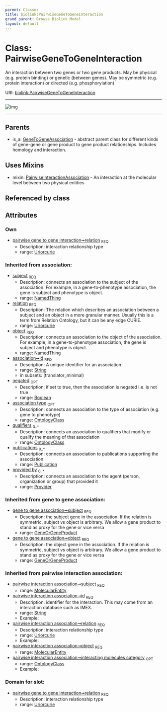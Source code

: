 ```yaml
---
parent: Classes
title: biolink:PairwiseGeneToGeneInteraction
grand_parent: Browse Biolink Model
layout: default
---
```


# Class: PairwiseGeneToGeneInteraction


An interaction between two genes or two gene products. May be physical (e.g. protein binding) or genetic (between genes). May be symmetric (e.g. protein interaction) or directed (e.g. phosphorylation)

URI: [biolink:PairwiseGeneToGeneInteraction](https://w3id.org/biolink/vocab/PairwiseGeneToGeneInteraction)


---

![img](http://yuml.me/diagram/nofunky;dir:TB/class/[Publication],[Provider],[PairwiseInteractionAssociation],[PairwiseGeneToGeneInteraction%7Crelation:uriorcurie;id(i):string;negated(i):boolean%20%3F]uses%20-.-%3E[PairwiseInteractionAssociation],[GeneToGeneAssociation]%5E-[PairwiseGeneToGeneInteraction],[OntologyClass],[GeneToGeneAssociation],[GeneOrGeneProduct])

---


## Parents

 *  is_a: [GeneToGeneAssociation](GeneToGeneAssociation.md) - abstract parent class for different kinds of gene-gene or gene product to gene product relationships. Includes homology and interaction.

## Uses Mixins

 *  mixin: [PairwiseInteractionAssociation](PairwiseInteractionAssociation.md) - An interaction at the molecular level between two physical entities

## Referenced by class


## Attributes


### Own

 * [pairwise gene to gene interaction➞relation](pairwise_gene_to_gene_interaction_relation.md)  <sub>REQ</sub>
    * Description: interaction relationship type
    * range: [Uriorcurie](types/Uriorcurie.md)

### Inherited from association:

 * [subject](subject.md)  <sub>REQ</sub>
    * Description: connects an association to the subject of the association. For example, in a gene-to-phenotype association, the gene is subject and phenotype is object.
    * range: [NamedThing](NamedThing.md)
 * [relation](relation.md)  <sub>REQ</sub>
    * Description: The relation which describes an association between a subject and an object in a more granular manner. Usually this is a term from Relation Ontology, but it can be any edge CURIE.
    * range: [Uriorcurie](types/Uriorcurie.md)
 * [object](object.md)  <sub>REQ</sub>
    * Description: connects an association to the object of the association. For example, in a gene-to-phenotype association, the gene is subject and phenotype is object.
    * range: [NamedThing](NamedThing.md)
 * [association➞id](association_id.md)  <sub>REQ</sub>
    * Description: A unique identifier for an association
    * range: [String](types/String.md)
    * in subsets: (translator_minimal)
 * [negated](negated.md)  <sub>OPT</sub>
    * Description: if set to true, then the association is negated i.e. is not true
    * range: [Boolean](types/Boolean.md)
 * [association type](association_type.md)  <sub>OPT</sub>
    * Description: connects an association to the type of association (e.g. gene to phenotype)
    * range: [OntologyClass](OntologyClass.md)
 * [qualifiers](qualifiers.md)  <sub>0..*</sub>
    * Description: connects an association to qualifiers that modify or qualify the meaning of that association
    * range: [OntologyClass](OntologyClass.md)
 * [publications](publications.md)  <sub>0..*</sub>
    * Description: connects an association to publications supporting the association
    * range: [Publication](Publication.md)
 * [provided by](provided_by.md)  <sub>0..*</sub>
    * Description: connects an association to the agent (person, organization or group) that provided it
    * range: [Provider](Provider.md)

### Inherited from gene to gene association:

 * [gene to gene association➞subject](gene_to_gene_association_subject.md)  <sub>REQ</sub>
    * Description: the subject gene in the association. If the relation is symmetric, subject vs object is arbitrary. We allow a gene product to stand as proxy for the gene or vice versa
    * range: [GeneOrGeneProduct](GeneOrGeneProduct.md)
 * [gene to gene association➞object](gene_to_gene_association_object.md)  <sub>REQ</sub>
    * Description: the object gene in the association. If the relation is symmetric, subject vs object is arbitrary. We allow a gene product to stand as proxy for the gene or vice versa
    * range: [GeneOrGeneProduct](GeneOrGeneProduct.md)

### Inherited from pairwise interaction association:

 * [pairwise interaction association➞subject](pairwise_interaction_association_subject.md)  <sub>REQ</sub>
    * range: [MolecularEntity](MolecularEntity.md)
 * [pairwise interaction association➞id](pairwise_interaction_association_id.md)  <sub>REQ</sub>
    * Description: identifier for the interaction. This may come from an interaction database such as IMEX.
    * range: [String](types/String.md)
    * Example:    
 * [pairwise interaction association➞relation](pairwise_interaction_association_relation.md)  <sub>REQ</sub>
    * Description: interaction relationship type
    * range: [Uriorcurie](types/Uriorcurie.md)
    * Example:    
 * [pairwise interaction association➞object](pairwise_interaction_association_object.md)  <sub>REQ</sub>
    * range: [MolecularEntity](MolecularEntity.md)
 * [pairwise interaction association➞interacting molecules category](pairwise_interaction_association_interacting_molecules_category.md)  <sub>OPT</sub>
    * range: [OntologyClass](OntologyClass.md)
    * Example:    

### Domain for slot:

 * [pairwise gene to gene interaction➞relation](pairwise_gene_to_gene_interaction_relation.md)  <sub>REQ</sub>
    * Description: interaction relationship type
    * range: [Uriorcurie](types/Uriorcurie.md)
